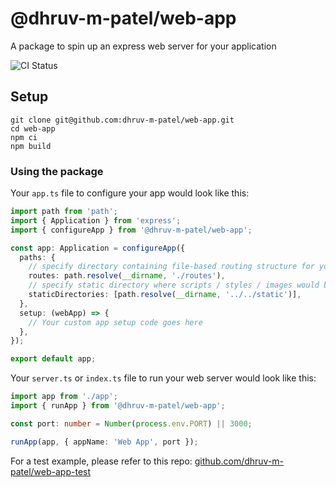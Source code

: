 # @dhruv-m-patel/web-app

A package to spin up an express web server for your application

![CI Status](https://github.com/dhruv-m-patel/web-app/workflows/build/badge.svg)

## Setup

```
git clone git@github.com:dhruv-m-patel/web-app.git
cd web-app
npm ci
npm build
```

### Using the package

Your `app.ts` file to configure your app would look like this:

```typescript
import path from 'path';
import { Application } from 'express';
import { configureApp } from '@dhruv-m-patel/web-app';

const app: Application = configureApp({
  paths: {
    // specify directory containing file-based routing structure for your app
    routes: path.resolve(__dirname, './routes'),
    // specify static directory where scripts / styles / images would be found
    staticDirectories: [path.resolve(__dirname, '../../static')],
  },
  setup: (webApp) => {
    // Your custom app setup code goes here
  },
});

export default app;
```

Your `server.ts` or `index.ts` file to run your web server would look like this:

```typescript
import app from './app';
import { runApp } from '@dhruv-m-patel/web-app';

const port: number = Number(process.env.PORT) || 3000;

runApp(app, { appName: 'Web App', port });
```

For a test example, please refer to this repo: [github.com/dhruv-m-patel/web-app-test](https://github.com/dhruv-m-patel/web-app-test)
